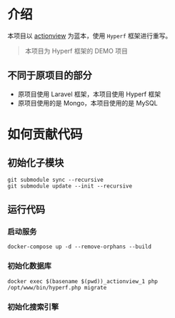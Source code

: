 # 介绍

本项目以 [actionview](https://github.com/lxerxa/actionview.git) 为蓝本，使用 `Hyperf` 框架进行重写。

> 本项目为 Hyperf 框架的 DEMO 项目

## 不同于原项目的部分

- 原项目使用 Laravel 框架，本项目使用 Hyperf 框架
- 原项目使用的是 Mongo，本项目使用的是 MySQL

# 如何贡献代码

## 初始化子模块

```shell
git submodule sync --recursive
git submodule update --init --recursive
```

## 运行代码

### 启动服务

```shell
docker-compose up -d --remove-orphans --build
```

### 初始化数据库

```shell
docker exec $(basename $(pwd))_actionview_1 php /opt/www/bin/hyperf.php migrate
```

### 初始化搜索引擎


